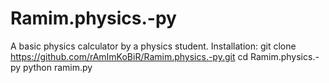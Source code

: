 # Ramim.physics.-py
A basic  physics calculator by a physics student.
Installation:
git clone https://github.com/rAmImKoBiR/Ramim.physics.-py.git
cd Ramim.physics.-py
python ramim.py

